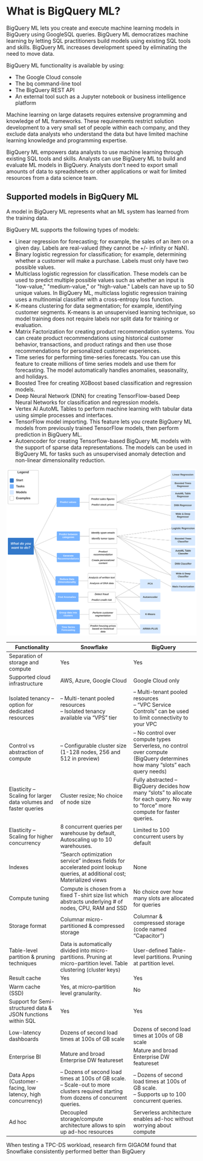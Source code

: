 # What is BigQuery ML?

BigQuery ML lets you create and execute machine learning models in BigQuery using GoogleSQL queries. BigQuery ML democratizes machine learning by letting SQL practitioners build models using existing SQL tools and skills. BigQuery ML increases development speed by eliminating the need to move data.

BigQuery ML functionality is available by using:

- The Google Cloud console
- The bq command-line tool
- The BigQuery REST API
- An external tool such as a Jupyter notebook or business intelligence platform

Machine learning on large datasets requires extensive programming and knowledge of ML frameworks. These requirements restrict solution development to a very small set of people within each company, and they exclude data analysts who understand the data but have limited machine learning knowledge and programming expertise.

BigQuery ML empowers data analysts to use machine learning through existing SQL tools and skills. Analysts can use BigQuery ML to build and evaluate ML models in BigQuery. Analysts don't need to export small amounts of data to spreadsheets or other applications or wait for limited resources from a data science team.

## Supported models in BigQuery ML
A model in BigQuery ML represents what an ML system has learned from the training data.

BigQuery ML supports the following types of models:

- Linear regression for forecasting; for example, the sales of an item on a given day. Labels are real-valued (they cannot be +/- infinity or NaN).
- Binary logistic regression for classification; for example, determining whether a customer will make a purchase. Labels must only have two possible values.
- Multiclass logistic regression for classification. These models can be used to predict multiple possible values such as whether an input is "low-value," "medium-value," or "high-value." Labels can have up to 50 unique values. In BigQuery ML, multiclass logistic regression training uses a multinomial classifier with a cross-entropy loss function.
- K-means clustering for data segmentation; for example, identifying customer segments. K-means is an unsupervised learning technique, so model training does not require labels nor split data for training or evaluation.
- Matrix Factorization for creating product recommendation systems. You can create product recommendations using historical customer behavior, transactions, and product ratings and then use those recommendations for personalized customer experiences.
- Time series for performing time-series forecasts. You can use this feature to create millions of time series models and use them for forecasting. The model automatically handles anomalies, seasonality, and holidays.
- Boosted Tree for creating XGBoost based classification and regression models.
- Deep Neural Network (DNN) for creating TensorFlow-based Deep Neural Networks for classification and regression models.
- Vertex AI AutoML Tables to perform machine learning with tabular data using simple processes and interfaces.
- TensorFlow model importing. This feature lets you create BigQuery ML models from previously trained TensorFlow models, then perform prediction in BigQuery ML.
- Autoencoder for creating Tensorflow-based BigQuery ML models with the support of sparse data representations. The models can be used in BigQuery ML for tasks such as unsupervised anomaly detection and non-linear dimensionality reduction.



![ML cheetsheet](../assets/img/ml-model-cheatsheet.svg)







| Functionality	                                                   | Snowflake                                                                              |	BigQuery
|------------------------------------------------------------------|----------------------------------------------------------------------------------------|----
| Separation of storage and compute	                               | Yes	                                                                                   | Yes
| Supported cloud infrastructure	                                  | AWS, Azure, Google Cloud	                                                              | Google Cloud only
| Isolated tenancy – option for dedicated resources	               | – Multi-tenant pooled resources <br/>– Isolated tenancy available via “VPS” tier	      | – Multi-tenant pooled resources <br/>– “VPC Service Controls” can be used to limit connectivity to your VPC
| Control vs abstraction of compute	                               | – Configurable cluster size (1-128 nodes, 256 and 512 in preview)                      | – No control over compute types	Serverless, no control over compute (BigQuery determines how many “slots” each query needs)
| Elasticity – Scaling for larger data volumes and faster queries	 | Cluster resize; No choice of node size	                                                | Fully abstracted – BigQuery decides how many “slots” to allocate for each query. No way to “force” more compute for faster queries.
| Elasticity – Scaling for higher concurrency	                     | 8 concurrent queries per warehouse by default, <br/> Autoscaling up to 10 warehouses.	 | Limited to 100 concurrent users by default
| Indexes	                                                         | “Search optimization service” indexes fields for accelerated point lookup queries, at additional cost; Materialized views | None
| Compute tuning	                                                  | Compute is chosen from a fixed T-shirt size list which abstracts underlying # of nodes, CPU, RAM and SSD	| No choice over how many slots are allocated for queries
| Storage format	                                                  | Columnar micro-partitioned & compressed storage	| Columnar & compressed storage (code named “Capacitor”)
| Table-level partition & pruning techniques	                      | Data is automatically divided into micro-partitions. Pruning at micro-partition level. Table clustering (cluster keys)	| User-defined Table-level partitions. Pruning at partition level.
| Result cache                                                     |	Yes	| Yes
| Warm cache (SSD)	                                                | Yes, at micro–partition level granularity.	| No
| Support for Semi-structured data & JSON functions within SQL	    | Yes	| Yes
| Low-latency dashboards	                                          | Dozens of second load times at 100s of GB scale	| Dozens of second load times at 100s of GB scale
| Enterprise BI	                                                   | Mature and broad Enterprise DW featureset	| Mature and broad Enterprise DW featureset
| Data Apps <br/> (Customer-facing, low latency, high concurrency) |– Dozens of second load times at 100s of GB scale. <br/> – Scale-out to more clusters required starting from dozens of concurrent queries. | – Dozens of second load times at 100s of GB scale. <br/>– Supports up to 100 concurrent queries.
| Ad hoc	                                                          | Decoupled storage/compute architecture allows to spin up ad-hoc resources	| Serverless architecture enables ad-hoc without worrying about compute



When testing a TPC-DS workload, research firm GIGAOM found that Snowflake consistently performed better than BigQuery
